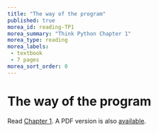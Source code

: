 ```yaml
---
title: "The way of the program"
published: true
morea_id: reading-TP1
morea_summary: "Think Python Chapter 1"
morea_type: reading
morea_labels:
 - textbook
 - 7 pages
morea_sort_order: 0
---
```

# The way of the program

Read [Chapter 1](http://www.greenteapress.com/thinkpython/html/thinkpython002.html). A PDF version is also [available]({{site.baseurl}}/morea/materials/thinkpython.pdf).